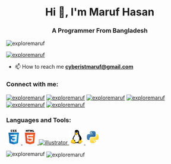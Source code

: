 <h1 align="center">Hi 👋, I'm Maruf Hasan</h1>
<h3 align="center">A Programmer From Bangladesh</h3>

<p align="left"> <img src="https://komarev.com/ghpvc/?username=exploremaruf&label=Profile%20views&color=0e75b6&style=flat" alt="exploremaruf" /> </p>

<p align="left"> <a href="https://twitter.com/exploremaruf" target="blank"><img src="https://img.shields.io/twitter/follow/exploremaruf?logo=twitter&style=for-the-badge" alt="exploremaruf" /></a> </p>

- 📫 How to reach me **cyberistmaruf@gmail.com**

<h3 align="left">Connect with me:</h3>
<p align="left">
<a href="https://twitter.com/exploremaruf" target="blank"><img align="center" src="https://raw.githubusercontent.com/rahuldkjain/github-profile-readme-generator/master/src/images/icons/Social/twitter.svg" alt="exploremaruf" height="30" width="40" /></a>
<a href="https://linkedin.com/in/exploremaruf" target="blank"><img align="center" src="https://raw.githubusercontent.com/rahuldkjain/github-profile-readme-generator/master/src/images/icons/Social/linked-in-alt.svg" alt="exploremaruf" height="30" width="40" /></a>
<a href="https://fb.com/exploremaruf" target="blank"><img align="center" src="https://raw.githubusercontent.com/rahuldkjain/github-profile-readme-generator/master/src/images/icons/Social/facebook.svg" alt="exploremaruf" height="30" width="40" /></a>
<a href="https://instagram.com/exploremaruf" target="blank"><img align="center" src="https://raw.githubusercontent.com/rahuldkjain/github-profile-readme-generator/master/src/images/icons/Social/instagram.svg" alt="exploremaruf" height="30" width="40" /></a>
<a href="https://www.youtube.com/c/exploremaruf" target="blank"><img align="center" src="https://raw.githubusercontent.com/rahuldkjain/github-profile-readme-generator/master/src/images/icons/Social/youtube.svg" alt="exploremaruf" height="30" width="40" /></a>
<a href="https://www.hackerrank.com/exploremaruf" target="blank"><img align="center" src="https://raw.githubusercontent.com/rahuldkjain/github-profile-readme-generator/master/src/images/icons/Social/hackerrank.svg" alt="exploremaruf" height="30" width="40" /></a>
</p>

<h3 align="left">Languages and Tools:</h3>
<p align="left"> <a href="https://www.w3schools.com/css/" target="_blank" rel="noreferrer"> <img src="https://raw.githubusercontent.com/devicons/devicon/master/icons/css3/css3-original-wordmark.svg" alt="css3" width="40" height="40"/> </a> <a href="https://www.w3.org/html/" target="_blank" rel="noreferrer"> <img src="https://raw.githubusercontent.com/devicons/devicon/master/icons/html5/html5-original-wordmark.svg" alt="html5" width="40" height="40"/> </a> <a href="https://www.adobe.com/in/products/illustrator.html" target="_blank" rel="noreferrer"> <img src="https://www.vectorlogo.zone/logos/adobe_illustrator/adobe_illustrator-icon.svg" alt="illustrator" width="40" height="40"/> </a> <a href="https://www.linux.org/" target="_blank" rel="noreferrer"> <img src="https://raw.githubusercontent.com/devicons/devicon/master/icons/linux/linux-original.svg" alt="linux" width="40" height="40"/> </a> <a href="https://www.python.org" target="_blank" rel="noreferrer"> <img src="https://raw.githubusercontent.com/devicons/devicon/master/icons/python/python-original.svg" alt="python" width="40" height="40"/> </a> </p>

<p><img align="left" src="https://github-readme-stats.vercel.app/api/top-langs?username=exploremaruf&show_icons=true&locale=en&layout=compact" alt="exploremaruf" /></p>

<p>&nbsp;<img align="center" src="https://github-readme-stats.vercel.app/api?username=exploremaruf&show_icons=true&locale=en" alt="exploremaruf" /></p>
